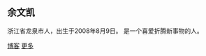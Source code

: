 ## 余文凯
浙江省龙泉市人，出生于2008年8月9日。
是一个喜爱折腾新事物的人。
  
  <a href="mailto:mickey5618@outlook.com">
    <i class="fas fa-envelope"></i>
  </a>
  <a href="https://github.com/iaknew">
    <i class="fab fa-github"></i>
  </a>
  <a href="https://weibo.com/yuxiaokai5618">
    <i class="fab fa-weibo"></i>
  </a>
  <a href="http://wpa.qq.com/msgrd?v=3&uin=3498735386&site=qq&menu=yes">
    <i class="fab fa-qq"></i>

  <a href="https://wikiyu233.github.io/blog/">
    博客</a>
  </a>
  <a href="https://wikiyu233.github.io/about-me">
    更多</a>
  </a>
